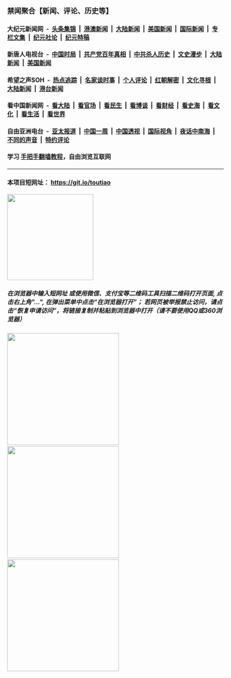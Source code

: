 ### 禁闻聚合【新闻、评论、历史等】

#### 大纪元新闻网 &nbsp;-&nbsp; [头条集锦](indexes/E头条集锦.md?t=02111502) &nbsp;|&nbsp; [港澳新闻](indexes/E港澳新闻.md?t=02111502)  &nbsp;|&nbsp; [大陆新闻](indexes/E大陆新闻.md?t=02111502) &nbsp;|&nbsp; [美国新闻](indexes/E美国新闻.md?t=02111502) &nbsp;|&nbsp; [国际新闻](indexes/E国际新闻.md?t=02111502) &nbsp;|&nbsp; [专栏文集](indexes/E专栏文集.md?t=02111502) &nbsp;|&nbsp; [纪元社论](indexes/E纪元社论.md?t=02111502) &nbsp;|&nbsp; [纪元特稿](indexes/E纪元特稿.md?t=02111502) 

#### 新唐人电视台 &nbsp;-&nbsp; [中国时局](indexes/N中国时局.md?t=02111502) &nbsp;|&nbsp; [共产党百年真相](indexes/N共产党百年真相.md?t=02111502) &nbsp;|&nbsp; [中共杀人历史](indexes/N中共杀人历史.md?t=02111502) &nbsp;|&nbsp; [文史漫步](indexes/N文史漫步.md?t=02111502) &nbsp;|&nbsp; [大陆新闻](indexes/N大陆新闻.md?t=02111502) &nbsp;|&nbsp; [美国新闻](indexes/N美国新闻.md?t=02111502)

#### 希望之声SOH &nbsp;-&nbsp; [热点追踪](indexes/H热点追踪.md?t=02111502) &nbsp;|&nbsp; [名家谈时事](indexes/H名家谈时事.md?t=02111502) &nbsp;|&nbsp; [个人评论](indexes/H个人评论.md?t=02111502)  &nbsp;|&nbsp; [红朝解密](indexes/H红朝解密.md?t=02111502) &nbsp;|&nbsp; [文化寻根](indexes/H文化寻根.md?t=02111502) &nbsp;|&nbsp; [大陆新闻](indexes/H大陆新闻.md?t=02111502) &nbsp;|&nbsp; [港台新闻](indexes/H港台新闻.md?t=02111502)

#### 看中国新闻网 &nbsp;-&nbsp; [看大陆](indexes/S看大陆.md?t=02111502) &nbsp;|&nbsp; [看官场](indexes/S看官场.md?t=02111502) &nbsp;|&nbsp; [看民生](indexes/S看民生.md?t=02111502)  &nbsp;|&nbsp; [看博谈](indexes/S看博谈.md?t=02111502) &nbsp;|&nbsp; [看财经](indexes/S看财经.md?t=02111502) &nbsp;|&nbsp; [看史海](indexes/S看史海.md?t=02111502) &nbsp;|&nbsp; [看文化](indexes/S看文化.md?t=02111502) &nbsp;|&nbsp; [看生活](indexes/S看生活.md?t=02111502) &nbsp;|&nbsp; [看世界](indexes/S看世界.md?t=02111502)

#### 自由亚洲电台 &nbsp;-&nbsp; [亚太报道](indexes/R亚太报道.md?t=02111502) &nbsp;|&nbsp; [中国一周](indexes/R中国一周.md?t=02111502) &nbsp;|&nbsp; [中国透视](indexes/R中国透视.md?t=02111502)  &nbsp;|&nbsp; [国际视角](indexes/R国际视角.md?t=02111502) &nbsp;|&nbsp; [夜话中南海](indexes/R夜话中南海.md?t=02111502) &nbsp;|&nbsp; [不同的声音](indexes/R不同的声音.md?t=02111502) &nbsp;|&nbsp; [特约评论](indexes/R特约评论.md?t=02111502)

#### 学习 [手把手翻墙教程](https://github.com/gfw-breaker/guides/wiki)，自由浏览互联网

----

#### 本项目短网址： https://git.io/toutiao
<img src="https://raw.githubusercontent.com/gfw-breaker/banned-news/master/scripts/img/qr.png" width="200px"/>  

##### 在浏览器中输入短网址 或使用微信、支付宝等二维码工具扫描二维码打开页面, 点击右上角"...", 在弹出菜单中点击“在浏览器打开”； 若网页被举报禁止访问，请点击“恢复申请访问”，将链接复制并粘贴到浏览器中打开（请不要使用QQ或360浏览器）

<img src="https://raw.githubusercontent.com/gfw-breaker/banned-news/master/scripts/img/1.png" width="260px"/> &nbsp; <img src="https://raw.githubusercontent.com/gfw-breaker/banned-news/master/scripts/img/2.png" width="260px"/> &nbsp; <img src="https://raw.githubusercontent.com/gfw-breaker/banned-news/master/scripts/img/3.png" width="260px"/>
